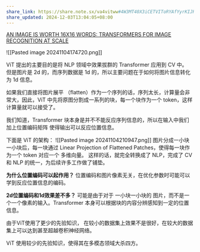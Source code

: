 ```yaml
---
share_link: https://share.note.sx/va4vitww#4W3MT40X3iCETVIToRYAfYyrKIJHGBN/cVXwDo7X+a8
share_updated: 2024-12-03T13:04:05+08:00
---
```

[AN IMAGE IS WORTH 16X16 WORDS: TRANSFORMERS FOR IMAGE RECOGNITION AT SCALE](https://arxiv.org/pdf/2010.11929)


![[Pasted image 20241104174720.png]]

ViT 提出的主要目的是将 NLP 领域中效果拔群的 Transformer 应用到 CV 中。
但是图片是 2d 的，而序列数据是 1d 的，所以主要问题在于如何将图片信息转化为 1d 信息。

如果我们直接将图片展平 （flatten）作为一个序列的话，序列太长，计算量会非常大，因此，ViT 中先将原图分割成一系列的块，每一个块作为一个 token，这样计算量就可以接受了。

我们知道，Transformer 块本身是并不不能反应序列信息的，所以在输入中我们加上位置编码矩阵
使得输出可以反应位置信息。

下面是 ViT 的架构：
![[Pasted image 20241104210947.png]]
图片分成一小块一小块后，每一块通过 Linear Projection of Flattened Patches，使得每一块作为一个 token 对应一个 多维向量。
这样的话，就完全转换成了 NLP，完成了 CV 和 NLP 的统一，为后续许多工作做了铺垫。

**为什么位置编码可以起作用？**
位置编码和图片像素无关，在优化参数时可能可以学到反应位置信息的编码。

**2d位置编码和1d效果差不多？**
可能是由于对于 一小块一小块的 图片，而不是一个一个像素的输入。Transformer 本身可以根据块的内容分辨感知到一定的位置信息。

由于ViT使用了更少的先验知识， 在较小的数据集上效果不是很好，在较大的数据集上可以达到甚至超越卷积神经网络。

ViT 使用较少的先验知识，使得其在多模态领域大杀四方。

